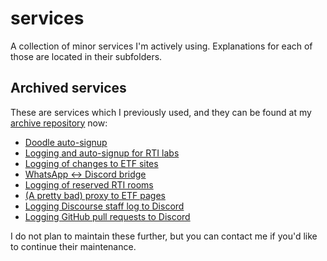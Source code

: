 # services
A collection of minor services I'm actively using. Explanations for each of those are located in their subfolders.

## Archived services
These are services which I previously used, and they can be found at my [archive repository](https://github.com/KockaAdmiralac/Archive) now:

- [Doodle auto-signup](https://github.com/KockaAdmiralac/Archive/tree/master/etf/doodle)
- [Logging and auto-signup for RTI labs](https://github.com/KockaAdmiralac/Archive/tree/master/auto-lab)
- [Logging of changes to ETF sites](https://github.com/KockaAdmiralac/Archive/tree/master/etfnews)
- [WhatsApp <-> Discord bridge](https://github.com/KockaAdmiralac/Archive/tree/master/whatsapp)
- [Logging of reserved RTI rooms](https://github.com/KockaAdmiralac/Archive/tree/master/sale)
- [(A pretty bad) proxy to ETF pages](https://github.com/KockaAdmiralac/Archive/tree/master/etf-proxy)
- [Logging Discourse staff log to Discord](https://github.com/KockaAdmiralac/Archive/tree/master/petlja/algora-staff-log)
- [Logging GitHub pull requests to Discord](https://github.com/KockaAdmiralac/Archive/tree/master/fandom/github)

I do not plan to maintain these further, but you can contact me if you'd like to continue their maintenance.
